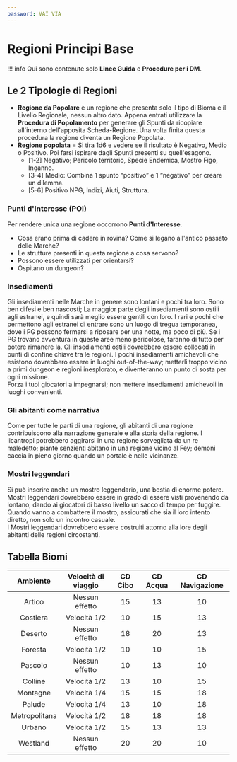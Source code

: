 ```yaml
---
password: VAI VIA
---
```


# Regioni Principi Base

!!! info Qui sono contenute solo **Linee Guida** e **Procedure per i DM**.

## Le 2 Tipologie di Regioni

- **Regione da Popolare** è un regione che presenta solo il tipo di Bioma e il Livello Regionale, nessun altro dato. Appena entrati utilizzare la **Procedura di Popolamento** per generare gli Spunti da ricopiare all'interno dell'apposita Scheda-Regione. Una volta finita questa procedura la regione diventa un Regione Popolata.
- **Regione popolata** = Si tira 1d6 e vedere se il risultato è Negativo, Medio o Positivo. Poi farsi ispirare dagli Spunti presenti su quell'esagono.
    - \[1-2\] Negativo; Pericolo territorio, Specie Endemica, Mostro Figo, Inganno.
    - \[3-4\] Medio: Combina 1 spunto “positivo” e 1 “negativo” per creare un dilemma.
    - \[5-6\] Positivo NPG, Indizi, Aiuti, Struttura.

### Punti d'Interesse (POI)

Per rendere unica una regione occorrono **Punti d'Interesse**.

* Cosa erano prima di cadere in rovina? Come si legano all'antico passato delle Marche?
* Le strutture presenti in questa regione a cosa servono?
* Possono essere utilizzati per orientarsi?
* Ospitano un dungeon?

### Insediamenti

Gli insediamenti nelle Marche in genere sono lontani e pochi tra loro. Sono ben difesi e ben nascosti; La maggior parte degli insediamenti sono ostili agli estranei, e quindi sarà meglio essere gentili con loro. I rari e pochi che permettono agli estranei di entrare sono un luogo di tregua temporanea, dove i PG possono fermarsi a riposare per una notte, ma poco di più. Se i PG trovano avventura in queste aree meno pericolose, faranno di tutto per potere rimanere la. Gli insediamenti ostili dovrebbero essere collocati in punti di confine chiave tra le regioni. I pochi insediamenti amichevoli che esistono dovrebbero essere in luoghi out-of-the-way; metterli troppo vicino a primi dungeon e regioni inesplorato, e diventeranno un punto di sosta per ogni missione.   
Forza i tuoi giocatori a impegnarsi; non mettere insediamenti amichevoli in luoghi convenienti.

### Gli abitanti come narrativa

Come per tutte le parti di una regione, gli abitanti di una regione contribuiscono alla narrazione generale e alla storia della regione. I licantropi potrebbero aggirarsi in una regione sorvegliata da un re maledetto; piante senzienti abitano in una regione vicino al Fey; demoni caccia in pieno giorno quando un portale è nelle vicinanze.

### Mostri leggendari

Si può inserire anche un mostro leggendario, una bestia di enorme potere. Mostri leggendari dovrebbero essere in grado di essere visti provenendo da lontano, dando ai giocatori di basso livello un sacco di tempo per fuggire. Quando vanno a combattere il mostro, assicurati che sia il loro intento diretto, non solo un incontro casuale.  
I Mostri leggendari dovrebbero essere costruiti attorno alla lore degli abitanti delle regioni circostanti.

## Tabella Biomi

|   Ambiente    | Velocità di viaggio | CD Cibo | CD Acqua | CD Navigazione |
|:-------------:|:-------------------:|:-------:|:--------:|:--------------:|
|    Artico     |   Nessun effetto    |   15    |    13    |       10       |
|   Costiera    |    Velocità 1/2     |   10    |    15    |       13       |
|    Deserto    |   Nessun effetto    |   18    |    20    |       13       |
|    Foresta    |    Velocità 1/2     |   10    |    10    |       15       |
|    Pascolo    |   Nessun effetto    |   10    |    13    |       10       |
|    Colline    |    Velocità 1/2     |   13    |    10    |       15       |
|   Montagne    |    Velocità 1/4     |   15    |    15    |       18       |
|    Palude     |    Velocità 1/4     |   13    |    10    |       18       |
| Metropolitana |    Velocità 1/2     |   18    |    18    |       18       |
|    Urbano     |    Velocità 1/2     |   15    |    13    |       13       |
|   Westland    |   Nessun effetto    |   20    |    20    |       10       |
    